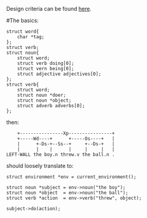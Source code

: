 Design criteria can be found [here](https://github.com/Sheyne/comprehend/wiki "On the wiki").

#The basics:

	struct word{
		char *tag;
	};
	struct verb;
	struct noun{
		struct word;
		struct verb doing[0];
		struct vern being[0];
		struct adjective adjectives[0];
	};
	struct verb{
		struct word;
		struct noun *doer;
		struct noun *object;
		struct adverb adverbs[0];
	};
then:

		+----------------Xp----------------+
		+-----Wd----+      +-----Os----+   |
		|      +-Ds-+--Ss--+     +--Ds-+   |
		|      |    |      |     |     |   |
	LEFT-WALL the boy.n threw.v the ball.n . 

should loosely translate to:

	struct environment *env = current_environment();
	
	struct noun *subject = env->noun("the boy");
	struct noun *object  = env->noun("the ball");
	struct verb *action  = env->verb("threw", object);
	
	subject->do(action);
